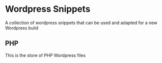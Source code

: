 # Wordpress Snippets
A collection of wordpress snippets that can be used and adapted for a new Wordpress build
## PHP

This is the store of PHP Wordpress files